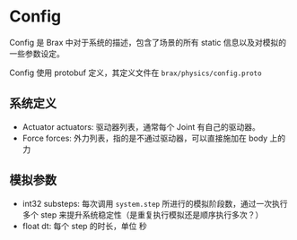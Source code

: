 # Config
Config 是 Brax 中对于系统的描述，包含了场景的所有 static 信息以及对模拟的一些参数设定。

Config 使用 protobuf 定义，其定义文件在 `brax/physics/config.proto`

## 系统定义
- Actuator actuators: 驱动器列表，通常每个 Joint 有自己的驱动器。
- Force forces: 外力列表，指的是不通过驱动器，可以直接施加在 body 上的力

## 模拟参数
- int32 substeps: 每次调用 `system.step` 所进行的模拟阶段数，通过一次执行多个 step 来提升系统稳定性（是重复执行模拟还是顺序执行多次？）
- float dt: 每个 step 的时长，单位 秒